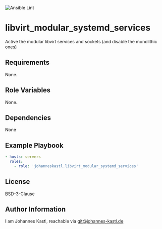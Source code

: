 ![Ansible Lint](https://github.com/johanneskastl/ansible-role-libvirt_modular_systemd_services/workflows/Ansible%20Lint/badge.svg)

# libvirt_modular_systemd_services

Active the modular libvirt services and sockets (and disable the monolithic ones)

## Requirements

None.

## Role Variables

None.

## Dependencies

None

## Example Playbook

```yaml
- hosts: servers
  roles:
    - role: 'johanneskastl.libvirt_modular_systemd_services'
```

## License

BSD-3-Clause

## Author Information

I am Johannes Kastl, reachable via git@johannes-kastl.de
